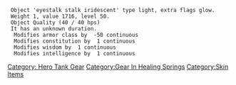 ` Object 'eyestalk stalk iridescent' type light, extra flags glow.`  
` Weight 1, value 1716, level 50.`  
` Object Quality (40 / 40 hps)`  
` It has an unknown duration.`  
`  Modifies armor class by  -50 continuous`  
`  Modifies constitution by  1 continuous`  
`  Modifies wisdom by  1 continuous`  
`  Modifies intelligence by  1 continuous`

[Category: Hero Tank Gear](Category:_Hero_Tank_Gear "wikilink")
[Category:Gear In Healing
Springs](Category:Gear_In_Healing_Springs "wikilink") [Category:Skin
Items](Category:Skin_Items "wikilink")
